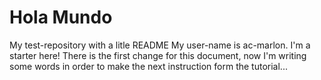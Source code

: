 # Hola Mundo
My test-repository with a litle README
My user-name is ac-marlon. I'm a starter here!
There is the first change for this document, now I'm writing some words in order to make the next instruction form the tutorial...

